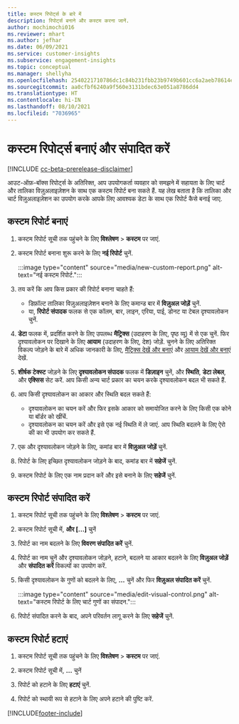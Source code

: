 ```yaml
---
title: कस्टम रिपोर्ट्स के बारे में
description: रिपोर्ट्स बनाने और कस्टम करना जानें.
author: mochimochi016
ms.reviewer: mhart
ms.author: jefhar
ms.date: 06/09/2021
ms.service: customer-insights
ms.subservice: engagement-insights
ms.topic: conceptual
ms.manager: shellyha
ms.openlocfilehash: 2540221710786dc1c84b231fbb23b9749b601cc6a2aeb78614e16002302a80a9
ms.sourcegitcommit: aa0cfbf6240a9f560e3131bdec63e051a8786dd4
ms.translationtype: HT
ms.contentlocale: hi-IN
ms.lasthandoff: 08/10/2021
ms.locfileid: "7036965"
---
```

# <a name="create-and-edit-custom-reports"></a>कस्टम रिपोर्ट्स बनाएं और संपादित करें

[!INCLUDE [cc-beta-prerelease-disclaimer](includes/cc-beta-prerelease-disclaimer.md)]

आउट-ऑफ़-बॉक्स रिपोर्ट्स के अतिरिक्त, आप उपयोगकर्ता व्यवहार को समझने में सहायता के लिए चार्ट और तालिका विज़ुअलाइज़ेशन के साथ एक कस्टम रिपोर्ट बना सकते हैं. यह लेख बताता है कि तालिका और चार्ट विज़ुअलाइज़ेशन का उपयोग करके आपके लिए आवश्यक डेटा के साथ एक रिपोर्ट कैसे बनाई जाए. 

## <a name="create-a-custom-report"></a>कस्टम रिपोर्ट बनाएं

1. कस्टम रिपोर्ट सूची तक पहुंचने के लिए **विश्लेषण** > **कस्टम** पर जाएं.

1. कस्टम रिपोर्ट बनाना शुरू करने के लिए **नई रिपोर्ट** चुनें.

   :::image type="content" source="media/new-custom-report.png" alt-text="नई कस्टम रिपोर्ट.":::

1. तय करें कि आप किस प्रकार की रिपोर्ट बनाना चाहते हैं:

    - डिफ़ॉल्ट तालिका विज़ुअलाइज़ेशन बनाने के लिए कमान्ड बार में **विज़ुअल जोड़ें** चुनें.
    - या, **रिपोर्ट संपादक** फलक से एक कॉलम, बार, लाइन, एरिया, पाई, डोनट या टेबल दृश्यावलोकन चुनें.

1. **डेटा** फलक में, प्रदर्शित करने के लिए उपलब्ध **मैट्रिक्स** (उदाहरण के लिए, पृष्ठ व्यू) में से एक चुनें. फिर दृश्यावलोकन पर दिखाने के लिए **आयाम** (उदाहरण के लिए, देश) जोड़ें. चुनने के लिए अतिरिक्त विकल्प जोड़ने के बारे में अधिक जानकारी के लिए, [मैट्रिक्स देखें और बनाएं](metrics.md) और [आयाम देखें और बनाएं](dimensions.md) देखें.

1. **शीर्षक टेक्स्ट** जोड़ने के लिए **दृश्यावलोकन संपादक** फलक में **डिज़ाइन** चुनें, और **स्थिति**, **डेटा लेबल**, और **एक्सिस** सेट करें.  आप किसी अन्य चार्ट प्रकार का चयन करके दृश्यावलोकन बदल भी सकते हैं.

1. आप किसी दृश्यावलोकन का आकार और स्थिति बदल सकते हैं:
   - दृश्यावलोकन का चयन करें और फिर इसके आकार को समायोजित करने के लिए किसी एक कोने या बॉर्डर को खींचें.
   - दृश्यावलोकन का चयन करें और इसे एक नई स्थिति में ले जाएं. आप स्थिति बदलने के लिए ऐरो की का भी उपयोग कर सकते हैं.
1. एक और दृश्यावलोकन जोड़ने के लिए, कमांड बार में **विज़ुअल जोड़ें** चुनें.
1. रिपोर्ट के लिए इच्छित दृश्यावलोकन जोड़ने के बाद, कमांड बार में **सहेजें** चुनें.

1. कस्टम रिपोर्ट के लिए एक नाम प्रदान करें और इसे बनाने के लिए **सहेजें** चुनें.
 
## <a name="edit-a-custom-report"></a>कस्टम रिपोर्ट संपादित करें

1. कस्टम रिपोर्ट सूची तक पहुंचने के लिए **विश्लेषण** > **कस्टम** पर जाएं.

1. कस्टम रिपोर्ट सूची में, **और [...]** चुनें 

1. रिपोर्ट का नाम बदलने के लिए **विवरण संपादित करें** चुनें.

1. रिपोर्ट का नाम चुनें और दृश्यावलोकन जोड़ने, हटाने, बदलने या आकार बदलने के लिए **विज़ुअल जोड़ें** और **संपादित करें** विकल्पों का उपयोग करें.

1. किसी दृश्यावलोकन के गुणों को बदलने के लिए, **...** चुनें और फिर  **विज़ुअल संपादित करें** चुनें.

   :::image type="content" source="media/edit-visual-control.png" alt-text="कस्टम रिपोर्ट के लिए चार्ट गुणों का संपादन.":::

1. रिपोर्ट संपादित करने के बाद, अपने परिवर्तन लागू करने के लिए **सहेजें** चुनें. 

## <a name="delete-a-custom-report"></a>कस्टम रिपोर्ट हटाएं

1. कस्टम रिपोर्ट सूची तक पहुंचने के लिए **विश्लेषण** > **कस्टम** पर जाएं.

1. कस्टम रिपोर्ट सूची में, **...** चुनें

1. रिपोर्ट को हटाने के लिए **हटाएं** चुनें.

1. रिपोर्ट को स्थायी रूप से हटाने के लिए अपने हटाने की पुष्टि करें.

[!INCLUDE[footer-include](../includes/footer-banner.md)]
